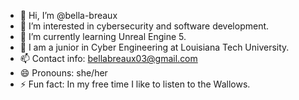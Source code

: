 - 👋 Hi, I’m @bella-breaux
- 👀 I’m interested in cybersecurity and software development.
- 🌱 I’m currently learning Unreal Engine 5.
- 💞️ I am a junior in Cyber Engineering at Louisiana Tech University.
- 📫 Contact info: bellabreaux03@gmail.com
- 😄 Pronouns: she/her
- ⚡ Fun fact: In my free time I like to listen to the Wallows.

<!---
bella-breaux/bella-breaux is a ✨ special ✨ repository because its `README.md` (this file) appears on your GitHub profile.
You can click the Preview link to take a look at your changes.
--->
